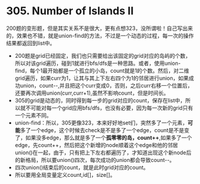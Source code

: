 # 305. Number of Islands II

200题的变形题，但是其实关系不是很大，更有点想323，没所谓啦！自己写出来的，效果也不错，就是union-find的方法，不过是一个动态的过程，每一次的操作结果都返回到list中。

* 200题是grid已经固定，我们也只需要给出该固定的grid对应的岛屿的个数，所以对该grid遍历，碰到1就进行bfs/dfs是一种思路。或者，使用union-find，每个1最开始都是一个孤立的小岛，count就是1的个数。然后，对二维grid遍历，如果curr为1，让其与其上下左右四个为1的邻居进行union，如果成功union，count--,并且把这个curr变成0，否则，之后curr右移一个位置后，还要再次调用union(curr,curr+1),虽然不影响count，但是时间长。
* 305的grid是动态的，同时得到每一步的grid对应的count，保存在list中，所以就不可能对每一个grid应用bfs/dfs，也没有必要，因为每一次新的grid只有一个元素不同。
* union-find：所以，305更像323，本来好好地set们，突然多了一个元素，**可能**多了一个edge，这个时候去check是不是多了一个edge，count是不是变了，如果没多edge，那么就是多了一个**孤零零的岛，count++**,如果多了一个edge，先count++，然后把这个新增的node顺着这个edge和他的邻居union()在一起，由于，只有把上下左右都遍历了，才知道出现这个新node后的新格局，所以要union()四次，每次成功的union都会导致count--。
* 四次union()结束后的count，就是此时grid对应的count。
* 所以要用全局变量定义count,id[]，size[]。
